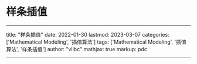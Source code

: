 # 样条插值

---
title: "样条插值"
date: 2022-01-30
lastmod: 2023-03-07
categories: ['Mathematical Modeling', '插值算法']
tags: ['Mathematical Modeling', '插值算法', '样条插值']
author: "vllbc"
mathjax: true
markup: pdc

---
